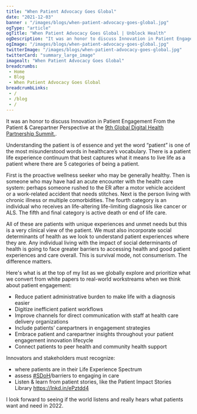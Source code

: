 ```yaml
--- 
title: "When Patient Advocacy Goes Global"
date: "2021-12-03"
banner : "/images/blogs/when-patient-advocacy-goes-global.jpg"
ogType: "article"
ogTitle: "When Patient Advocacy Goes Global | Unblock Health"
ogDescription: "It was an honor to discuss Innovation in Patient Engagement From the Patient & Carepartner Perspective at the 9th Global Digital Health Partnership Summit."
ogImage: "/images/blogs/when-patient-advocacy-goes-global.jpg"
twitterImage: "/images/blogs/when-patient-advocacy-goes-global.jpg"
twitterCard: "summary_large_image"
imagealt: "When Patient Advocacy Goes Global"
breadcrumbs:
 - Home
 - Blog
 - When Patient Advocacy Goes Global
breadcrumbLinks:
 - / 
 - /blog
 - / 
---
```


It was an honor to discuss Innovation in Patient Engagement From the Patient & Carepartner Perspective at the <a href="https://www.healthit.gov/topic/global-digital-health-partnership" target="_blank">9th Global Digital Health Partnership Summit.</a>. 

Understanding the patient is of essence and yet the word “patient” is one of the most misunderstood words in healthcare’s vocabulary. There is a patient life experience continuum that best captures what it means to live life as a patient where there are 5 categories of being a patient. 

First is the proactive wellness seeker who may be generally healthy. Then is someone who may have had an acute encounter with the health care system: perhaps someone rushed to the ER after a motor vehicle accident or a work-related accident that needs stitches. Next is the person living with chronic illness or multiple comorbidities. The fourth category is an individual who receives an life-altering life-limiting diagnosis like cancer or ALS. The fifth and final category is active death or end of life care. 

All of these are patients with unique experiences and unmet needs but this is a very clinical view of the patient. We must also incorporate social determinants of health as we look to understand patient experiences where they are. Any individual living with the impact of social determinants of health is going to face greater barriers to accessing health and good patient experiences and care overall. This is survival mode, not consumerism. The difference matters.

Here's what is at the top of my list as we globally explore and prioritize what we convert from white papers to real-world workstreams when we think about patient engagement:

- Reduce patient administrative burden to make life with a diagnosis easier
- Digitize inefficient patient workflows
- Improve channels for direct communication with staff at health care delivery organizations
- Include patients’ carepartners in engagement strategies
-  Embrace patient and carepartner insights throughout your patient engagement innovation lifecycle
- Connect patients to peer health and community health support

Innovators and stakeholders must recognize:

- where patients are in their Life Experience Spectrum
- assess <a href="https://www.linkedin.com/feed/hashtag/?keywords=sdoh&highlightedUpdateUrns=urn%3Ali%3Aactivity%3A6864209260608307200" target="_blank">#SDoH</a>/barriers to engaging in care
- Listen & learn from patient stories, like the Patient Impact Stories Library <a href="https://lnkd.in/ePztdd4" target="_blank">https://lnkd.in/ePztdd4</a>

I look forward to seeing if the world listens and really hears what patients want and need in 2022.